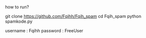 how to run?

git clone https://github.com/Fqihh/Fqih_spam
cd Fqih_spam
python spamkode.py







username : Fqihh
password : FreeUser
